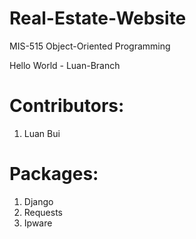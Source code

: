 # Real-Estate-Website
MIS-515 Object-Oriented Programming

Hello World - Luan-Branch

# Contributors:

1. Luan Bui

# Packages:
1. Django
2. Requests
3. Ipware
